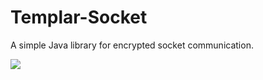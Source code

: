 # Templar-Socket
A simple Java library for encrypted socket communication.

[![](https://jitpack.io/v/ThiagoPaulinoDev/Templar-Socket.svg)](https://jitpack.io/#ThiagoPaulinoDev/Templar-Socket)
